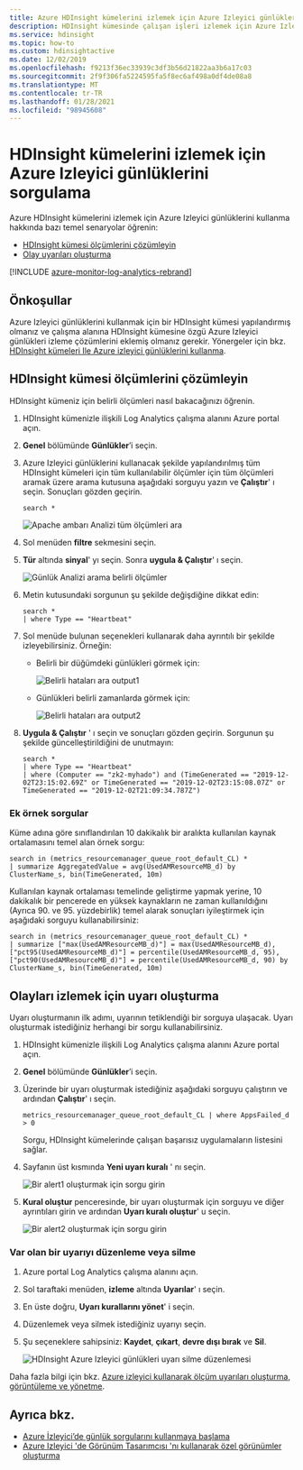 ```yaml
---
title: Azure HDInsight kümelerini izlemek için Azure Izleyici günlüklerini sorgulama
description: HDInsight kümesinde çalışan işleri izlemek için Azure Izleyici günlüklerinde sorguları çalıştırmayı öğrenin.
ms.service: hdinsight
ms.topic: how-to
ms.custom: hdinsightactive
ms.date: 12/02/2019
ms.openlocfilehash: f9213f36ec33939c3df3b56d21822aa3b6a17c03
ms.sourcegitcommit: 2f9f306fa5224595fa5f8ec6af498a0df4de08a8
ms.translationtype: MT
ms.contentlocale: tr-TR
ms.lasthandoff: 01/28/2021
ms.locfileid: "98945608"
---
```

# <a name="query-azure-monitor-logs-to-monitor-hdinsight-clusters"></a>HDInsight kümelerini izlemek için Azure Izleyici günlüklerini sorgulama

Azure HDInsight kümelerini izlemek için Azure Izleyici günlüklerini kullanma hakkında bazı temel senaryolar öğrenin:

* [HDInsight kümesi ölçümlerini çözümleyin](#analyze-hdinsight-cluster-metrics)
* [Olay uyarıları oluşturma](#create-alerts-for-tracking-events)

[!INCLUDE [azure-monitor-log-analytics-rebrand](../../includes/azure-monitor-log-analytics-rebrand.md)]

## <a name="prerequisites"></a>Önkoşullar

Azure Izleyici günlüklerini kullanmak için bir HDInsight kümesi yapılandırmış olmanız ve çalışma alanına HDInsight kümesine özgü Azure Izleyici günlükleri izleme çözümlerini eklemiş olmanız gerekir. Yönergeler için bkz. [HDInsight kümeleri Ile Azure izleyici günlüklerini kullanma](hdinsight-hadoop-oms-log-analytics-tutorial.md).

## <a name="analyze-hdinsight-cluster-metrics"></a>HDInsight kümesi ölçümlerini çözümleyin

HDInsight kümeniz için belirli ölçümleri nasıl bakacağınızı öğrenin.

1. HDInsight kümenizle ilişkili Log Analytics çalışma alanını Azure portal açın.
1. **Genel** bölümünde **Günlükler**’i seçin.
1. Azure Izleyici günlüklerini kullanacak şekilde yapılandırılmış tüm HDInsight kümeleri için tüm kullanılabilir ölçümler için tüm ölçümleri aramak üzere arama kutusuna aşağıdaki sorguyu yazın ve **Çalıştır**' ı seçin. Sonuçları gözden geçirin.

    ```kusto
    search *
    ```

    ![Apache ambarı Analizi tüm ölçümleri ara](./media/hdinsight-hadoop-oms-log-analytics-use-queries/hdinsight-log-analytics-search-all-metrics.png "Tüm ölçümleri ara")

1. Sol menüden **filtre** sekmesini seçin.

1. **Tür** altında **sinyal**' yı seçin. Sonra **uygula & Çalıştır**' ı seçin.

    ![Günlük Analizi arama belirli ölçümler](./media/hdinsight-hadoop-oms-log-analytics-use-queries/hdinsight-log-analytics-search-specific-metrics.png "Belirli ölçümleri arama")

1. Metin kutusundaki sorgunun şu şekilde değişdiğine dikkat edin:

    ```kusto
    search *
    | where Type == "Heartbeat"
    ```

1. Sol menüde bulunan seçenekleri kullanarak daha ayrıntılı bir şekilde izleyebilirsiniz. Örneğin:

    - Belirli bir düğümdeki günlükleri görmek için:

        ![Belirli hataları ara output1](./media/hdinsight-hadoop-oms-log-analytics-use-queries/log-analytics-specific-node.png "Belirli hataları ara output1")

    - Günlükleri belirli zamanlarda görmek için:

        ![Belirli hataları ara output2](./media/hdinsight-hadoop-oms-log-analytics-use-queries/log-analytics-specific-time.png "Belirli hataları ara output2")

1. **Uygula & Çalıştır** ' ı seçin ve sonuçları gözden geçirin. Sorgunun şu şekilde güncelleştirildiğini de unutmayın:

    ```kusto
    search *
    | where Type == "Heartbeat"
    | where (Computer == "zk2-myhado") and (TimeGenerated == "2019-12-02T23:15:02.69Z" or TimeGenerated == "2019-12-02T23:15:08.07Z" or TimeGenerated == "2019-12-02T21:09:34.787Z")
    ```

### <a name="additional-sample-queries"></a>Ek örnek sorgular

Küme adına göre sınıflandırılan 10 dakikalık bir aralıkta kullanılan kaynak ortalamasını temel alan örnek sorgu:

```kusto
search in (metrics_resourcemanager_queue_root_default_CL) * 
| summarize AggregatedValue = avg(UsedAMResourceMB_d) by ClusterName_s, bin(TimeGenerated, 10m)
```

Kullanılan kaynak ortalaması temelinde geliştirme yapmak yerine, 10 dakikalık bir pencerede en yüksek kaynakların ne zaman kullanıldığını (Ayrıca 90. ve 95. yüzdebirlik) temel alarak sonuçları iyileştirmek için aşağıdaki sorguyu kullanabilirsiniz:

```kusto
search in (metrics_resourcemanager_queue_root_default_CL) * 
| summarize ["max(UsedAMResourceMB_d)"] = max(UsedAMResourceMB_d), ["pct95(UsedAMResourceMB_d)"] = percentile(UsedAMResourceMB_d, 95), ["pct90(UsedAMResourceMB_d)"] = percentile(UsedAMResourceMB_d, 90) by ClusterName_s, bin(TimeGenerated, 10m)
```

## <a name="create-alerts-for-tracking-events"></a>Olayları izlemek için uyarı oluşturma

Uyarı oluşturmanın ilk adımı, uyarının tetiklendiği bir sorguya ulaşacak. Uyarı oluşturmak istediğiniz herhangi bir sorgu kullanabilirsiniz.

1. HDInsight kümenizle ilişkili Log Analytics çalışma alanını Azure portal açın.
1. **Genel** bölümünde **Günlükler**’i seçin.
1. Üzerinde bir uyarı oluşturmak istediğiniz aşağıdaki sorguyu çalıştırın ve ardından **Çalıştır**' ı seçin.

    ```kusto
    metrics_resourcemanager_queue_root_default_CL | where AppsFailed_d > 0
    ```

    Sorgu, HDInsight kümelerinde çalışan başarısız uygulamaların listesini sağlar.

1. Sayfanın üst kısmında **Yeni uyarı kuralı** ' nı seçin.

    ![Bir alert1 oluşturmak için sorgu girin](./media/hdinsight-hadoop-oms-log-analytics-use-queries/hdinsight-log-analytics-create-alert-query.png "Bir alert1 oluşturmak için sorgu girin")

1. **Kural oluştur** penceresinde, bir uyarı oluşturmak için sorguyu ve diğer ayrıntıları girin ve ardından **Uyarı kuralı oluştur**' u seçin.

    ![Bir alert2 oluşturmak için sorgu girin](./media/hdinsight-hadoop-oms-log-analytics-use-queries/hdinsight-log-analytics-create-alert.png "Bir alert2 oluşturmak için sorgu girin")

### <a name="edit-or-delete-an-existing-alert"></a>Var olan bir uyarıyı düzenleme veya silme

1. Azure portal Log Analytics çalışma alanını açın.

1. Sol taraftaki menüden, **izleme** altında **Uyarılar**' ı seçin.

1. En üste doğru, **Uyarı kurallarını yönet**' i seçin.

1. Düzenlemek veya silmek istediğiniz uyarıyı seçin.

1. Şu seçeneklere sahipsiniz: **Kaydet**, **çıkart**, **devre dışı bırak** ve **Sil**.

    ![HDInsight Azure Izleyici günlükleri uyarı silme düzenlemesi](media/hdinsight-hadoop-oms-log-analytics-use-queries/hdinsight-log-analytics-edit-alert.png)

Daha fazla bilgi için bkz. [Azure izleyici kullanarak ölçüm uyarıları oluşturma, görüntüleme ve yönetme](../azure-monitor/platform/alerts-metric.md).

## <a name="see-also"></a>Ayrıca bkz.

* [Azure İzleyici’de günlük sorgularını kullanmaya başlama](../azure-monitor/log-query/get-started-queries.md)
* [Azure Izleyici 'de Görünüm Tasarımcısı 'nı kullanarak özel görünümler oluşturma](../azure-monitor/platform/view-designer.md)
